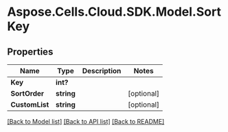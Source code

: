 # Aspose.Cells.Cloud.SDK.Model.SortKey
## Properties

Name | Type | Description | Notes
------------ | ------------- | ------------- | -------------
**Key** | **int?** |  | 
**SortOrder** | **string** |  | [optional] 
**CustomList** | **string** |  | [optional] 

[[Back to Model list]](../README.md#documentation-for-models) [[Back to API list]](../README.md#documentation-for-api-endpoints) [[Back to README]](../README.md)


